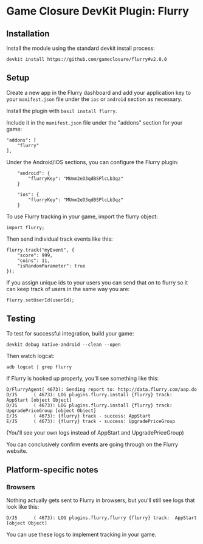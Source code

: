 # Game Closure DevKit Plugin: Flurry

## Installation
Install the module using the standard devkit install process:

~~~
devkit install https://github.com/gameclosure/flurry#v2.0.0
~~~

## Setup

Create a new app in the Flurry dashboard and add your application key to your
`manifest.json` file under the `ios` or `android` section as necessary.


Install the plugin with `basil install flurry`.

Include it in the `manifest.json` file under the "addons" section for your game:

~~~
"addons": [
	"flurry"
],
~~~

Under the Android/iOS sections, you can configure the Flurry plugin:

~~~
    "android": {
        "flurryKey": "MUmm2eD3qdBSPlcLb3qz"
    }
~~~

~~~
    "ios": {
        "flurryKey": "MUmm2eD3qdBSPlcLb3qz"
    }
~~~

To use Flurry tracking in your game, import the flurry object:

~~~
import flurry;
~~~

Then send individual track events like this:

~~~
flurry.track("myEvent", {
    "score": 999,
    "coins": 11,
    "isRandomParameter": true
});
~~~


If you assign unique ids to your users you can send that on to flurry
so it can keep track of users in the same way you are:

~~~
flurry.setUserId(userId);
~~~


## Testing

To test for successful integration, build your game:

~~~
devkit debug native-android --clean --open
~~~

Then watch logcat:

~~~
adb logcat | grep flurry
~~~

If Flurry is hooked up properly, you'll see something like this:

~~~
D/FlurryAgent( 4673): Sending report to: http://data.flurry.com/aap.do
D/JS      ( 4673): LOG plugins.flurry.install {flurry} track:  AppStart [object Object]
D/JS      ( 4673): LOG plugins.flurry.install {flurry} track:  UpgradePriceGroup [object Object]
E/JS      ( 4673): {flurry} track - success: AppStart 
E/JS      ( 4673): {flurry} track - success: UpgradePriceGroup
~~~

(You'll see your own logs instead of AppStart and UpgradePriceGroup)

You can conclusively confirm events are going through on the Flurry website.

## Platform-specific notes

### Browsers

Nothing actually gets sent to Flurry in browsers, but you'll still see logs that look like this:

~~~
D/JS      ( 4673): LOG plugins.flurry.flurry {flurry} track:  AppStart [object Object]
~~~

You can use these logs to implement tracking in your game.

